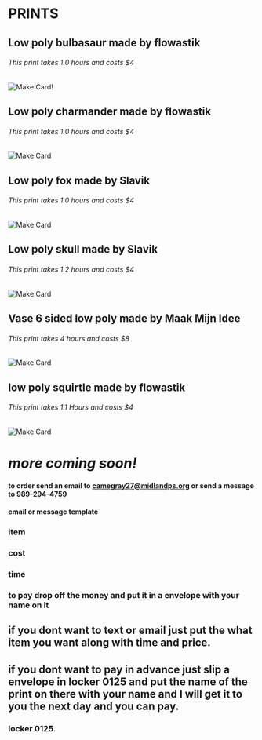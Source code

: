 # **PRINTS**
## Low poly bulbasaur made by flowastik
###### This print takes 1.0 hours and costs $4
<img src="https://cdn.thingiverse.com/renders/81/4e/7c/0b/7c/bulbasaur_low_poly_pokemon_flowalistik_preview_card.jpg" alt="Make Card" alt="Make Card"/>!
## Low poly charmander made by flowastik
###### This print takes 1.0 hours and costs $4
<img src="https://cdn.thingiverse.com/renders/03/8d/7b/6d/ba/charmander_low_poly_pokemon_flowalistik_preview_card.jpg" alt="Make Card"/>

## Low poly fox made by Slavik
###### This print takes 1.0 hours and costs $4
<img src="https://cdn.thingiverse.com/renders/af/a4/a6/31/90/IMG_5035_preview_card.JPG" alt="Make Card"/>

## Low poly skull made by Slavik
###### This print takes 1.2 hours and costs $4
<img src="https://cdn.thingiverse.com/renders/6b/bf/73/51/38/IMG_4084_preview_card.JPG" alt="Make Card"/>

## Vase 6 sided low poly made by Maak Mijn Idee
###### This print takes 4 hours and costs $8
<img src="https://cdn.thingiverse.com/renders/de/10/42/3e/ce/MMI_vaasjes_display_large_preview_card.jpg" alt="Make Card"/>

## low poly squirtle made by flowastik
###### This print takes 1.1 Hours and costs $4
<img src="https://cdn.thingiverse.com/renders/12/6a/bf/d9/54/squirtle_low_poly_pokemon_flowalistik_preview_card.jpg" alt="Make Card"/>

# *more coming soon!*


#### to order send an email to camegray27@midlandps.org or send a message to 989-294-4759
#### email or message template

### item
### cost
### time

### to pay drop off the money and put it in a envelope with your name on it
## if you dont want to text or email just put the what item you want along with time and price.
## if you dont want to pay in advance just slip a envelope in locker 0125 and put the name of the print on there with your name and I will get it to you the next day and you can pay.
### locker 0125.
